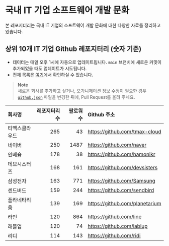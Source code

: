 # 국내 IT 기업 소프트웨어 개발 문화
본 레포지터리는 국내 IT 기업의 소프트웨어 개발 문화에 대한 다양한 자료를 정리하고 있습니다.

## 상위 10개 IT 기업 Github 레포지터리 (숫자 기준)

- 데이터는 매일 오후 1시에 자동으로 업데이트됩니다. `main` 브랜치에 새로운 커밋이 추가되었을 때도 업데이트가 시도됩니다.
- 전체 목록은 [여기](./github.md)에서 확인하실 수 있습니다.

> **Note**<br />
> 새로운 회사를 추가하고 싶거나, 오가니제이션 정보 수정이 필요한 경우 [`github.json`](./github.json) 파일을 변경한 뒤에, Pull Request를 올려 주세요.

<!-- MARKDOWN_TABLE(GITHUB): START -->

| **회사명** | **레포지터리 수** | **팔로워 수** | **Github 주소** |
|:---|---:|---:|:---|
| 티맥스클라우드 | 265 | 43 | https://github.com/tmax-cloud |
| 네이버 | 250 | 1487 | https://github.com/naver |
| 인베슘 | 178 | 38 | https://github.com/hamonikr |
| 데브시스터즈 | 168 | 161 | https://github.com/devsisters |
| 삼성전자 | 163 | 771 | https://github.com/Samsung |
| 센드버드 | 159 | 244 | https://github.com/sendbird |
| 플라네타리움 | 139 | 169 | https://github.com/planetarium |
| 라인 | 120 | 864 | https://github.com/line |
| 래블업 | 120 | 74 | https://github.com/lablup |
| 리디 | 114 | 143 | https://github.com/ridi |

<!-- MARKDOWN_TABLE(GITHUB): END -->
